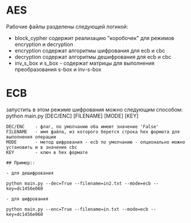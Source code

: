 # AES
 
 Рабочие файлы разделены следующей логикой:
 - block_cypher содержит реализацию "коробочек" для режимов encryption и decryption
 - encryption содержат алгоритмы шифрования для ecb и cbc
 - decryption содержат алгоритмы дешифрования для ecb и cbc
 - inv_s_box и s_box - содержат матрицы для выполнения преобразования s-box и inv-s-box
 
 # ECB
  
   запустить в этом режиме шифрования можно следующим способом:
    python main.py [DEC/ENC] [FILENAME] [MODE] [KEY]
    
    DEC/ENC    - флаг, по умолчанию оба имеют значение 'False'
    FILENAME   - имя файла, из которого берется строка hex формата для выполнения операции
    MODE       - метод шифрования - ecb по умолчанию - опционально можно установить и в значение cbc
    KEY        - ключ в hex формате
    
    ## Пример::
    
    - для дешифрования
    
    python main.py --dec=True --filename=in2.txt --mode=ecb --key=dc1456e060
    
    - для шифрования
    
    python main.py --enc=True --filename=in.txt --mode=ecb --key=dc1456e060
